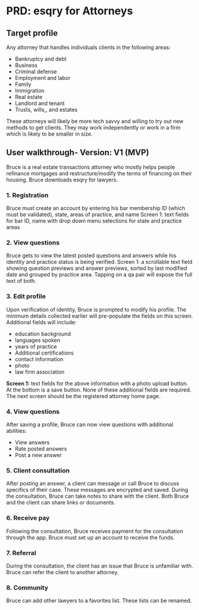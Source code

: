 # PRD: esqry for Attorneys

## Target profile
Any attorney that handles individuals clients in the following areas:
* Bankruptcy and debt
* Business
* Criminal defense
* Employment and labor
* Family
* Immigration
* Real estate
* Landlord and tenant
* Trusts, wills,, and estates

These attorneys will likely be more tech savvy and willing to try out new methods to get clients. 
They may work independently or work in a firm which is likely to be smaller in size.

## User walkthrough- Version: V1 (MVP)
Bruce is a real estate transactions attorney who mostly helps people refinance mortgages 
and restructure/modify the terms of financing on their housing. Bruce downloads esqry for lawyers.

### 1. Registration

Bruce must create an account by entering his bar membership ID (which must be validated), state, areas of practice, and name
Screen 1: text fields for bar ID, name with drop down menu selections for state and practice areas

### 2. View questions

Bruce gets to view the latest posted questions and answers while his identity and practice status is being verified.
Screen 1: a scrollable text field showing question previews and answer previews, sorted by last modified date and grouped by practice area. Tapping on a qa pair will expose the full text of both. 

### 3. Edit profile

Upon verification of identity, Bruce is prompted to modify his profile. The minimum details collected earlier will pre-populate the fields on this screen. Additional fields will include:
* education background
* languages spoken
* years of practice
* Additional certifications
* contact information
* photo
* law firm association

**Screen 1:** text fields for the above information with a photo upload button. At the bottom is a save button. None of these additional fields are required. 
The next screen should be the registered attorney home page. 

### 4. View questions 

After saving a profile, Bruce can now view questions with additional abilities:
* View answers
* Rate posted answers
* Post a new answer

### 5. Client consultation

After posting an answer, a client can message or call Bruce to discuss specifics of their case. These messages are encrypted and saved. 
During the consultation, Bruce can take notes to share with the client. 
Both Bruce and the client can share links or documents.

### 6. Receive pay

Following the consultation, Bruce receives payment for the consultation through the app. 
Bruce must set up an account to receive the funds.

### 7. Referral 

During the consultation, the client has an issue that Bruce is unfamiliar with. 
Bruce can refer the client to another attorney.

### 8. Community

Bruce can add other lawyers to a favorites list. These lists can be renamed.
